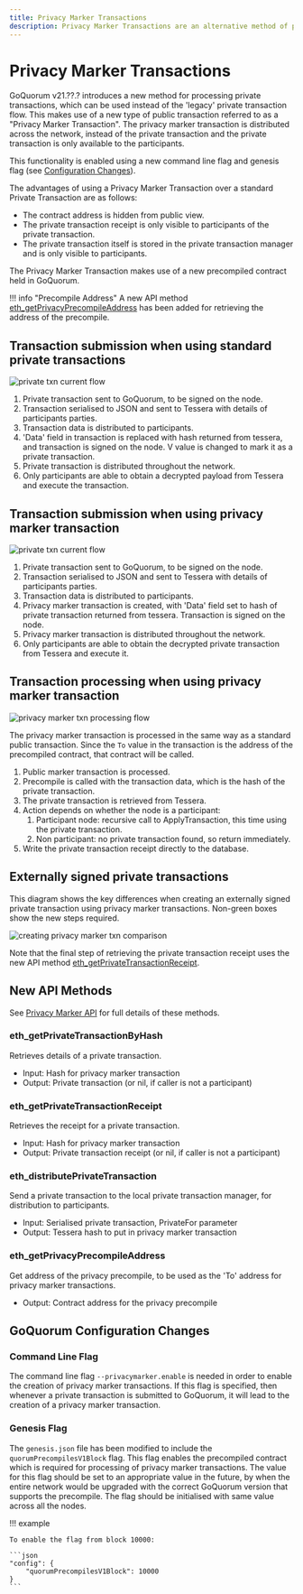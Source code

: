 ```yaml
---
title: Privacy Marker Transactions
description: Privacy Marker Transactions are an alternative method of processing private transactions.
---
```


# Privacy Marker Transactions

GoQuorum v21.??.? introduces a new method for processing private transactions, which can be used instead of the 'legacy' private transaction flow.
This makes use of a new type of public transaction referred to as a "Privacy Marker Transaction".
The privacy marker transaction is distributed across the network, instead of the private transaction and the private transaction is only available to the participants.

This functionality is enabled using a new command line flag and genesis flag (see [Configuration Changes]).

The advantages of using a Privacy Marker Transaction over a standard Private Transaction are as follows:

* The contract address is hidden from public view.
* The private transaction receipt is only visible to participants of the private transaction.
* The private transaction itself is stored in the private transaction manager and is only visible to participants.

The Privacy Marker Transaction makes use of a new precompiled contract held in GoQuorum.

!!! info "Precompile Address"
    A new API method [eth_getPrivacyPrecompileAddress] has been added for retrieving the address of the precompile.

## Transaction submission when using standard private transactions

![private txn current flow](../../images/PrivateTxn_CurrentFlow.png)

1. Private transaction sent to GoQuorum, to be signed on the node.
2. Transaction serialised to JSON and sent to Tessera with details of participants parties.
3. Transaction data is distributed to participants.
4. 'Data' field in transaction is replaced with hash returned from tessera, and transaction is signed on the node. V value is changed to mark it as a private transaction.
5. Private transaction is distributed throughout the network.
6. Only participants are able to obtain a decrypted payload from Tessera and execute the transaction.

## Transaction submission when using privacy marker transaction

![private txn current flow](../../images/PrivateTxn_NewFlow.png)

1. Private transaction sent to GoQuorum, to be signed on the node.
2. Transaction serialised to JSON and sent to Tessera with details of participants parties.
3. Transaction data is distributed to participants.
4. Privacy marker transaction is created, with 'Data' field set to hash of private transaction returned from tessera. Transaction is signed on the node.
5. Privacy marker transaction is distributed throughout the network.
6. Only participants are able to obtain the decrypted private transaction from Tessera and execute it.

## Transaction processing when using privacy marker transaction

![privacy marker txn processing flow](../../images/PrivacyMarkerTxn_ProcessingFlow.png)

The privacy marker transaction is processed in the same way as a standard public transaction.
Since the `To` value in the transaction is the address of the precompiled contract, that contract will be called.

1. Public marker transaction is processed.
2. Precompile is called with the transaction data, which is the hash of the private transaction.
3. The private transaction is retrieved from Tessera.
4. Action depends on whether the node is a participant:
    1. Participant node: recursive call to ApplyTransaction, this time using the private transaction.
    2. Non participant: no private transaction found, so return immediately.
5. Write the private transaction receipt directly to the database.

## Externally signed private transactions

This diagram shows the key differences when creating an externally signed private transaction using privacy marker transactions.
Non-green boxes show the new steps required.

![creating privacy marker txn comparison](../../images/CreatingExternallySignedPrivateTxn_Comparison.png)

Note that the final step of retrieving the private transaction receipt uses the new API method [eth_getPrivateTransactionReceipt].

## New API Methods

See [Privacy Marker API] for full details of these methods.

### eth_getPrivateTransactionByHash

Retrieves details of a private transaction.

* Input: Hash for privacy marker transaction
* Output: Private transaction (or nil, if caller is not a participant)

### eth_getPrivateTransactionReceipt

Retrieves the receipt for a private transaction.

* Input: Hash for privacy marker transaction
* Output: Private transaction receipt (or nil, if caller is not a participant)

### eth_distributePrivateTransaction

Send a private transaction to the local private transaction manager, for distribution to participants.

* Input: Serialised private transaction, PrivateFor parameter
* Output: Tessera hash to put in privacy marker transaction

### eth_getPrivacyPrecompileAddress

Get address of the privacy precompile, to be used as the 'To' address for privacy marker transactions.

* Output: Contract address for the privacy precompile

## GoQuorum Configuration Changes

### Command Line Flag

The command line flag `--privacymarker.enable` is needed in order to enable the creation of privacy marker transactions.
If this flag is specified, then whenever a private transaction is submitted to GoQuorum, it will lead to the creation of a privacy marker transaction.

### Genesis Flag

The `genesis.json` file has been modified to include the `quorumPrecompilesV1Block` flag.
This flag enables the precompiled contract which is required for processing of privacy marker transactions.
The value for this flag should be set to an appropriate value in the future, by when the entire network would be upgraded with the correct GoQuorum version that supports the precompile.
The flag should be initialised with same value across all the nodes.

!!! example

    To enable the flag from block 10000:

    ```json
    "config": {
        "quorumPrecompilesV1Block": 10000
    }
    ```

<!--links-->
[Configuration Changes]: #goquorum-configuration-changes
[eth_getPrivateTransactionReceipt]: #eth_getprivatetransactionreceipt
[eth_getPrivacyPrecompileAddress]: #eth_getprivacyprecompileaddress
[Privacy Marker API]: ../../Reference/APIs/PrivacyMarkerTransactionAPI.md
